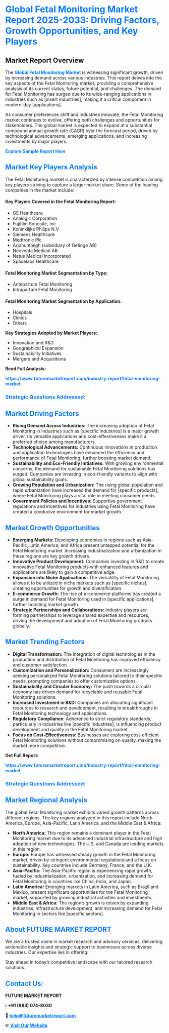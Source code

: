 <h1 style="color: #007BFF;">Global Fetal Monitoring Market Report 2025-2033: Driving Factors, Growth Opportunities, and Key Players</h1>

<section id="overview">
<h2>Market Report Overview</h2>
<p>The <a href="https://www.futuremarketreport.com/industry-report/fetal-monitoring-market" style="color: #007BFF; text-decoration: none;"><strong>Global Fetal Monitoring Market</strong></a> is witnessing significant growth, driven by increasing demand across various industries. This report delves into the key aspects of the Fetal Monitoring market, providing a comprehensive analysis of its current status, future potential, and challenges. The demand for Fetal Monitoring has surged due to its wide-ranging applications in industries such as [insert industries], making it a critical component in modern-day [applications].</p>
<p>As consumer preferences shift and industries innovate, the Fetal Monitoring market continues to evolve, offering both challenges and opportunities for stakeholders. The global market is expected to expand at a substantial compound annual growth rate (CAGR) over the forecast period, driven by technological advancements, emerging applications, and increasing investments by major players.</p>
</section>

<section id="overview">
<p><a href="https://www.futuremarketreport.com/request-sample/reportId=58450" style="color: #007BFF; text-decoration: none;"><strong>Explore Sample Report Here</strong></a></p>
</section>

<section id="key-players">
<h2 style="color: #007BFF;">Market Key Players Analysis</h2>
<p>The Fetal Monitoring market is characterized by intense competition among key players striving to capture a larger market share. Some of the leading companies in the market include:</p>
<h4>Key Players Covered in the Fetal Monitoring Report:</h4>
<ul><li>GE Healthcare</li><li>Analogic Corporation</li><li>Fujifilm Sonosite, Inc</li><li>Koninklijke Philips N.V</li><li>Siemens Healthcare</li><li>Medtronic Plc</li><li>Arjohuntleigh (subsidiary of Getinge AB)</li><li>Neoventa Medical AB</li><li>Natus Medical Incorporated</li><li>Spacelabs Healthcare</li></ul>
<h4>Fetal Monitoring Market Segmentation by Type:</h4>
<ul><li>Antepartum Fetal Monitoring</li><li>Intrapartum Fetal Monitoring</li></ul>

<h4>Fetal Monitoring Market Segmentation by Application:</h4>
<ul><li>Hospitals</li><li>Clinics</li><li>Others</li></ul>
<p><strong>Key Strategies Adopted by Market Players:</strong></p>
<ul>
<li>Innovation and R&D</li>
<li>Geographical Expansion</li>
<li>Sustainability Initiatives</li>
<li>Mergers and Acquisitions</li>
</ul>
</section>

<section>
<p><strong>Read Full Analysis: </strong></p><a href="https://www.futuremarketreport.com/industry-report/fetal-monitoring-market" style="color: #007BFF; text-decoration: none;"><strong>https://www.futuremarketreport.com/industry-report/fetal-monitoring-market</strong></a>
<h3 style="color: #007BFF;">Strategic Questions Addressed:</h3>
</section>

<section id="driving-factors">
<h2 style="color: #007BFF;">Market Driving Factors</h2>
<ul>
<li><strong>Rising Demand Across Industries:</strong> The increasing adoption of Fetal Monitoring in industries such as [specific industries] is a major growth driver. Its versatile applications and cost-effectiveness make it a preferred choice among manufacturers.</li>
<li><strong>Technological Advancements:</strong> Continuous innovations in production and application technologies have enhanced the efficiency and performance of Fetal Monitoring, further boosting market demand.</li>
<li><strong>Sustainability and Eco-Friendly Initiatives:</strong> With growing environmental concerns, the demand for sustainable Fetal Monitoring solutions has surged. Companies are investing in eco-friendly variants to align with global sustainability goals.</li>
<li><strong>Growing Population and Urbanization:</strong> The rising global population and rapid urbanization have increased the demand for [specific products], where Fetal Monitoring plays a vital role in meeting consumer needs.</li>
<li><strong>Government Policies and Incentives:</strong> Supportive government regulations and incentives for industries using Fetal Monitoring have created a conducive environment for market growth.</li>
</ul>
</section>

<section id="growth-opportunities">
<h2 style="color: #007BFF;">Market Growth Opportunities</h2>
<ul>
<li><strong>Emerging Markets:</strong> Developing economies in regions such as Asia-Pacific, Latin America, and Africa present untapped potential for the Fetal Monitoring market. Increasing industrialization and urbanization in these regions are key growth drivers.</li>
<li><strong>Innovative Product Development:</strong> Companies investing in R&D to create innovative Fetal Monitoring products with enhanced features and applications are likely to gain a competitive edge.</li>
<li><strong>Expansion into Niche Applications:</strong> The versatility of Fetal Monitoring allows it to be utilized in niche markets such as [specific niches], creating opportunities for growth and diversification.</li>
<li><strong>E-commerce Growth:</strong> The rise of e-commerce platforms has created a surge in demand for Fetal Monitoring used in [specific applications], further boosting market growth.</li>
<li><strong>Strategic Partnerships and Collaborations:</strong> Industry players are forming partnerships to leverage shared expertise and resources, driving the development and adoption of Fetal Monitoring products globally.</li>
</ul>
</section>

<section id="trending-factors">
<h2 style="color: #007BFF;">Market Trending Factors</h2>
<ul>
<li><strong>Digital Transformation:</strong> The integration of digital technologies in the production and distribution of Fetal Monitoring has improved efficiency and customer satisfaction.</li>
<li><strong>Customization and Personalization:</strong> Consumers are increasingly seeking personalized Fetal Monitoring solutions tailored to their specific needs, prompting companies to offer customizable options.</li>
<li><strong>Sustainability and Circular Economy:</strong> The push towards a circular economy has driven demand for recyclable and reusable Fetal Monitoring solutions.</li>
<li><strong>Increased Investment in R&D:</strong> Companies are allocating significant resources to research and development, resulting in breakthroughs in Fetal Monitoring technology and applications.</li>
<li><strong>Regulatory Compliance:</strong> Adherence to strict regulatory standards, particularly in industries like [specific industries], is influencing product development and quality in the Fetal Monitoring market.</li>
<li><strong>Focus on Cost-Effectiveness:</strong> Businesses are exploring cost-efficient Fetal Monitoring solutions without compromising on quality, making the market more competitive.</li>
</ul>
</section>

<section>
<p><strong>Get Full Report: </strong></p><a href="https://www.futuremarketreport.com/industry-report/fetal-monitoring-market" style="color: #007BFF; text-decoration: none;"><strong>https://www.futuremarketreport.com/industry-report/fetal-monitoring-market</strong></a>
<h3 style="color: #007BFF;">Strategic Questions Addressed:</h3>
</section>


<section id="regional-analysis">
<h2 style="color: #007BFF;">Market Regional Analysis</h2>
<p>The global Fetal Monitoring market exhibits varied growth patterns across different regions. The key regions analyzed in this report include North America, Europe, Asia-Pacific, Latin America, and the Middle East & Africa:</p>
<ul>
<li><strong>North America:</strong> This region remains a dominant player in the Fetal Monitoring market due to its advanced industrial infrastructure and high adoption of new technologies. The U.S. and Canada are leading markets in this region.</li>
<li><strong>Europe:</strong> Europe has witnessed steady growth in the Fetal Monitoring market, driven by stringent environmental regulations and a focus on sustainability. Key countries include Germany, France, and the U.K.</li>
<li><strong>Asia-Pacific:</strong> The Asia-Pacific region is experiencing rapid growth, fueled by industrialization, urbanization, and increasing demand for Fetal Monitoring in countries like China, India, and Japan.</li>
<li><strong>Latin America:</strong> Emerging markets in Latin America, such as Brazil and Mexico, present significant opportunities for the Fetal Monitoring market, supported by growing industrial activities and investments.</li>
<li><strong>Middle East & Africa:</strong> The region’s growth is driven by expanding industries, infrastructure development, and increasing demand for Fetal Monitoring in sectors like [specific sectors].</li>
</ul>
</section>

<footer>
<h2 style="color: #007BFF;">About FUTURE MARKET REPORT</h2>
<p>We are a trusted name in market research and advisory services, delivering actionable insights and strategic support to businesses across diverse industries. Our expertise lies in offering:</p>

<p>Stay ahead in today’s competitive landscape with our tailored research solutions.</p>

<h2 style="color: #007BFF;">Contact Us:</h2>
<p><strong>FUTURE MARKET REPORT</strong></p>
<p>📞 <strong>+91 (883) 074-8030</strong></p>
<p>📧 <strong><a href="mailto:help@futuremarketreport.com" style="color: #007BFF;">help@futuremarketreport.com</a></strong></p>
<p>🌐 <strong><a href="https://www.futuremarketreport.com/" style="color: #007BFF;">Visit Our Website</a></strong></p>
</footer>